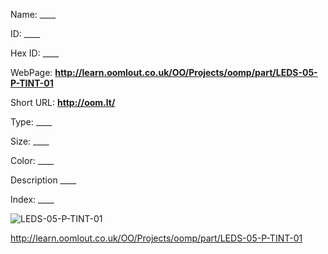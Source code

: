 

 
Name: ____

ID: ____

Hex ID: ____

WebPage: __http://learn.oomlout.co.uk/OO/Projects/oomp/part/LEDS-05-P-TINT-01__

Short URL: __http://oom.lt/__


Type: ____  

Size: ____  

Color: ____  

Description ____  

Index: ____


![LEDS-05-P-TINT-01](http://oomlout.com/oomp-gen/parts/LEDS-05-P-TINT-01/LEDS-05-P-TINT-01_420.jpg)




 http://learn.oomlout.co.uk/OO/Projects/oomp/part/LEDS-05-P-TINT-01














